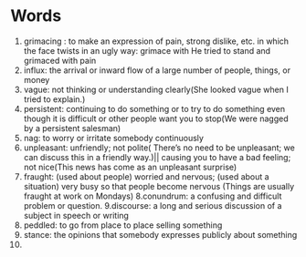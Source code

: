 # Words
1. grimacing : to make an expression of pain, strong dislike, etc. in which the face twists in an ugly way: grimace with He tried to stand and grimaced with pain
2. influx: the arrival or inward flow of a large number of people, things, or money
3. vague: not thinking or understanding clearly(She looked vague when I tried to explain.)
4. persistent: continuing to do something or to try to do something even though it is difficult or other people want you to stop(We were nagged by a persistent salesman)
5. nag: to worry or irritate somebody continuously
6. unpleasant: unfriendly; not polite( There’s no need to be unpleasant; we can discuss this in a friendly way.)|| causing you to have a bad feeling; not nice(This news has come as an unpleasant surprise)
7. fraught: 
(used about people) worried and nervous; (used about a situation) very busy so that people become nervous (Things are usually fraught at work on Mondays)
8.conundrum: a confusing and difficult problem or question.
9.discourse: a long and serious discussion of a subject in speech or writing
10. peddled: to go from place to place selling something
11. stance: the opinions that somebody expresses publicly about something
12. 

